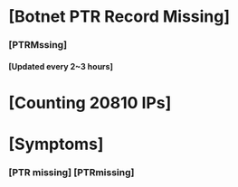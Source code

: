# [Botnet PTR Record Missing]
### [PTRMssing]
#### [Updated every 2~3 hours]

# [Counting 20810 IPs]

# [Symptoms] 
###   [PTR missing] [PTRmissing]
